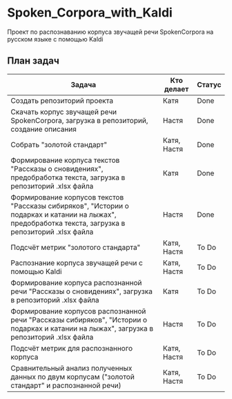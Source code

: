 # Spoken_Corpora_with_Kaldi
Проект по распознаванию корпуса звучащей речи SpokenCorpora на русском языке с помощью Kaldi

## План задач

|Задача | Кто делает | Статус |
| ---- | ---- | ---- |
| Создать репозиторий проекта |Катя | Done |
| Скачать корпус звучащей речи SpokenCorpora, загрузка в репозиторий, создание описания | Настя | Done |
| Собрать "золотой стандарт"| Катя, Настя| Done |
| Формирование корпуса текстов "Рассказы о сновидениях", предобработка текста, загрузка в репозиторий .xlsx файла | Катя | Done |
| Формирование корпусов текстов "Рассказы сибиряков", "Истории о подарках и катании на лыжах", предобработка текста, загрузка в репозиторий .xlsx файла| Настя | Done |
| Подсчёт метрик "золотого стандарта" | Катя, Настя | To Do |
| Распознание корпуса звучащей речи с помощью Kaldi | Катя, Настя | To Do |
| Формирование корпуса распознанной речи "Рассказы о сновидениях", загрузка в репозиторий .xlsx файла | Катя | To Do |
| Формирование корпусов распознанной речи "Рассказы сибиряков", "Истории о подарках и катании на лыжах", загрузка в репозиторий .xlsx файла| Настя | To Do |
| Подсчёт метрик для распознанного корпуса | Катя, Настя | To Do |
| Сравнительный анализ полученных данных по двум корпусам ("золотой стандарт" и распознанной речи) | Катя, Настя | To Do |
